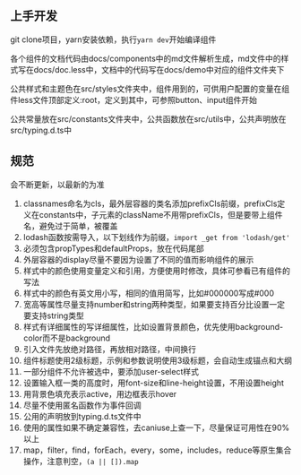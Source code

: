 ## 上手开发
git clone项目，yarn安装依赖，执行`yarn dev`开始编译组件

各个组件的文档代码由docs/components中的md文件解析生成，md文件中的样式写在docs/doc.less中，文档中的代码写在docs/demo中对应的组件文件夹下

公共样式和主题色在src/styles文件夹中，组件用到的，可供用户配置的变量在组件less文件顶部定义:root，定义到其中，可参照button、input组件开始

公共常量放在src/constants文件夹中，公共函数放在src/utils中，公共声明放在src/typing.d.ts中

## 规范
会不断更新，以最新的为准

1. classnames命名为cls，最外层容器的类名添加prefixCls前缀，prefixCls定义在constants中，子元素的className不用带prefixCls，但是要带上组件名，避免过于简单，被覆盖
2. lodash函数按需导入，以下划线作为前缀，`import _get from 'lodash/get'`
3. 必须包含propTypes和defaultProps，放在代码尾部
4. 外层容器的display尽量不要因为设置了不同的值而影响组件的展示
5. 样式中的颜色使用变量定义和引用，方便使用时修改，具体可参看已有组件的写法
6. 样式中的颜色有英文用小写，相同的值用简写，比如#000000写成#000
7. 宽高等属性尽量支持number和string两种类型，如果要支持百分比设置一定要支持string类型
8. 样式有详细属性的写详细属性，比如设置背景颜色，优先使用background-color而不是background
9. 引入文件先放绝对路径，再放相对路径，中间换行
10. 组件标题使用2级标题，示例和参数说明使用3级标题，会自动生成锚点和大纲
11. 一部分组件不允许被选中，要添加user-select样式
12. 设置输入框一类的高度时，用font-size和line-height设置，不用设置height
13. 用背景色填充表示active，用边框表示hover
14. 尽量不使用匿名函数作为事件回调
15. 公用的声明放到typing.d.ts文件中
16. 使用的属性如果不确定兼容性，去caniuse上查一下，尽量保证可用性在90%以上
17. map，filter，find，forEach，every，some，includes，reduce等原生集合操作，注意判空，`(a || []).map`


